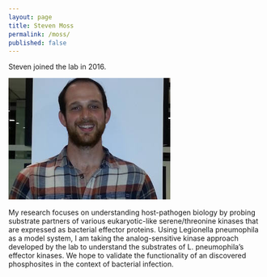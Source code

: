 ```yaml
---
layout: page
title: Steven Moss
permalink: /moss/
published: false
---
```

Steven joined the lab in 2016. 

![wong pic](../img/moss.jpg)



My research focuses on understanding host-pathogen biology by probing substrate partners of various eukaryotic-like serene/threonine kinases that are expressed as bacterial effector proteins. Using Legionella pneumophila as a model system, I am taking the analog-sensitive kinase approach developed by the lab to understand the substrates of L. pneumophila’s effector kinases. We hope to validate the functionality of an discovered phosphosites in the context of bacterial infection.
